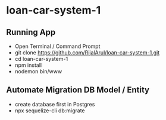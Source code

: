 # loan-car-system-1

## Running App
- Open Terminal / Command Prompt
- git clone https://github.com/RijalArul/loan-car-system-1.git
- cd loan-car-system-1
- npm install
- nodemon bin/www

## Automate Migration DB Model / Entity
- create database first in Postgres
- npx sequelize-cli db:migrate

## 